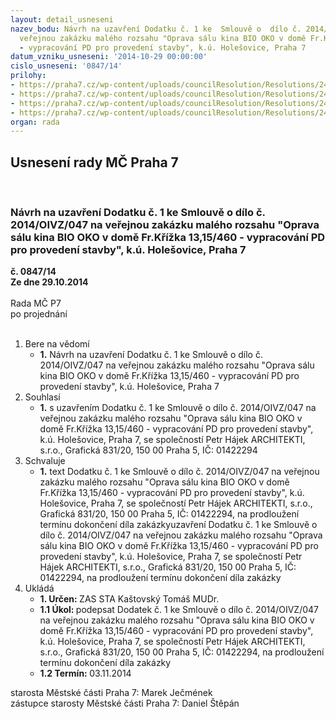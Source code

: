 ```yaml
---
layout: detail_usneseni
nazev_bodu: Návrh na uzavření Dodatku č. 1 ke  Smlouvě o  dílo č. 2014/OIVZ/047 na
  veřejnou zakázku malého rozsahu "Oprava sálu kina BIO OKO v domě Fr.Křížka 13,15/460
  - vypracování PD pro provedení stavby", k.ú. Holešovice, Praha 7
datum_vzniku_usneseni: '2014-10-29 00:00:00'
cislo_usneseni: '0847/14'
prilohy:
- https://praha7.cz/wp-content/uploads/councilResolution/Resolutions/24534/49-14-1._dodatek_%c4%8d._1_-_n%c3%a1vrh.doc
- https://praha7.cz/wp-content/uploads/councilResolution/Resolutions/24534/49-14-2._%c5%ba%c3%a1dost_o_prodlou%c5%been%c3%ad_term%c3%adnu.pdf
- https://praha7.cz/wp-content/uploads/councilResolution/Resolutions/24534/49-14-3._pln%c3%a1_moc.doc
- https://praha7.cz/wp-content/uploads/councilResolution/Resolutions/24534/49-14-4._v%c3%bdpis_z_or_ze_dne_29.10.2014.pdf
organ: rada
---
```

<div id="ucUsn_pList" class="usn">
	<span><h2>Usnesení rady MČ Praha 7 </h2>
<br></span><div class="standBody">
<span><h3>Návrh na uzavření Dodatku č. 1 ke  Smlouvě o  dílo č. 2014/OIVZ/047 na veřejnou zakázku malého rozsahu "Oprava sálu kina BIO OKO v domě Fr.Křížka 13,15/460 - vypracování PD pro provedení stavby", k.ú. Holešovice, Praha 7</h3></span><div class="center">
		<strong>č. 0847/14</strong><br>
	</div>
<div class="center">
		<strong>Ze dne 29.10.2014</strong><br><br>
	</div>Rada MČ P7<br> po projednání<br><br><ol>
<li>Bere na vědomí<ul><li>
<strong>1.</strong> Návrh na uzavření Dodatku č. 1 ke  Smlouvě o  dílo č. 2014/OIVZ/047 na veřejnou zakázku malého rozsahu "Oprava sálu kina BIO OKO v domě Fr.Křížka 13,15/460 - vypracování PD pro provedení stavby", k.ú. Holešovice, Praha 7</li></ul>
</li>
<li>Souhlasí<ul><li>
<strong>1.</strong> s uzavřením Dodatku č. 1 ke Smlouvě o  dílo č. 2014/OIVZ/047 na veřejnou zakázku malého rozsahu  "Oprava sálu kina BIO OKO v domě Fr.Křížka 13,15/460 - vypracování PD pro provedení stavby", k.ú. Holešovice, Praha 7, se společností Petr Hájek ARCHITEKTI, s.r.o., Grafická 831/20, 150 00 Praha 5, IČ: 01422294</li></ul>
</li>
<li>Schvaluje<ul><li>
<strong>1.</strong> text  Dodatku č. 1 ke Smlouvě o  dílo č. 2014/OIVZ/047 na veřejnou zakázku malého rozsahu "Oprava sálu kina BIO OKO v domě Fr.Křížka 13,15/460 - vypracování PD pro provedení stavby", k.ú. Holešovice, Praha 7, se společností Petr Hájek ARCHITEKTI, s.r.o., Grafická 831/20, 150 00 Praha 5, IČ: 01422294, na prodloužení termínu dokončení díla zakázkyuzavření  Dodatku č. 1 ke Smlouvě o  dílo č. 2014/OIVZ/047 na veřejnou zakázku malého rozsahu "Oprava sálu kina BIO OKO v domě Fr.Křížka 13,15/460 - vypracování PD pro provedení stavby", k.ú. Holešovice, Praha 7, se společností Petr Hájek ARCHITEKTI, s.r.o., Grafická 831/20, 150 00 Praha 5, IČ: 01422294, na prodloužení termínu dokončení díla zakázky </li></ul>
</li>
<li>Ukládá<ul>
<li>
<strong>1. Určen: </strong>ZAS STA Kaštovský Tomáš MUDr.</li>
<li>
<strong>1.1 Úkol: </strong>podepsat  Dodatek č. 1 ke Smlouvě o  dílo č. 2014/OIVZ/047 na veřejnou zakázku malého rozsahu "Oprava sálu kina BIO OKO v domě Fr.Křížka 13,15/460 - vypracování PD pro provedení stavby", k.ú. Holešovice, Praha 7, se společností Petr Hájek ARCHITEKTI, s.r.o., Grafická 831/20, 150 00 Praha 5, IČ: 01422294, na prodloužení termínu dokončení díla zakázky </li>
<li>
<strong>1.2 Termín: </strong>03.11.2014</li>
</ul>
</li>
</ol>starosta Městské části Praha 7: Marek Ječmének<br>zástupce starosty Městské části Praha 7: Daniel Štěpán 
</div>
</div>